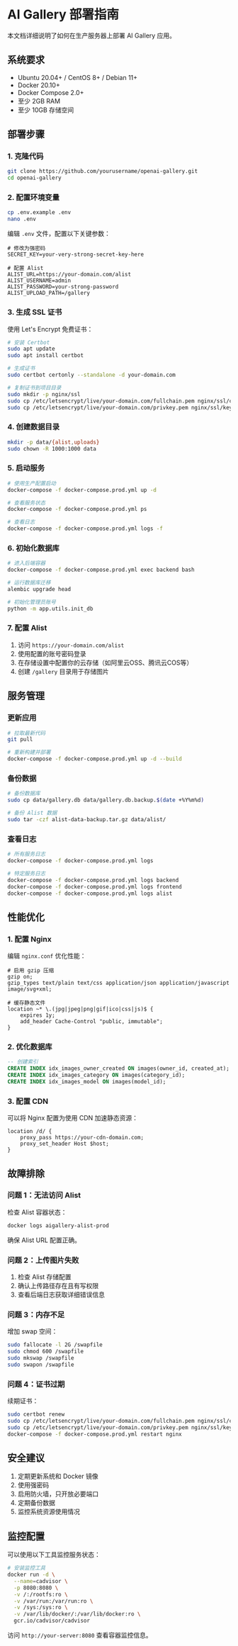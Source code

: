 # AI Gallery 部署指南

本文档详细说明了如何在生产服务器上部署 AI Gallery 应用。

## 系统要求

- Ubuntu 20.04+ / CentOS 8+ / Debian 11+
- Docker 20.10+
- Docker Compose 2.0+
- 至少 2GB RAM
- 至少 10GB 存储空间

## 部署步骤

### 1. 克隆代码

```bash
git clone https://github.com/yourusername/openai-gallery.git
cd openai-gallery
```

### 2. 配置环境变量

```bash
cp .env.example .env
nano .env
```

编辑 `.env` 文件，配置以下关键参数：

```env
# 修改为强密码
SECRET_KEY=your-very-strong-secret-key-here

# 配置 Alist
ALIST_URL=https://your-domain.com/alist
ALIST_USERNAME=admin
ALIST_PASSWORD=your-strong-password
ALIST_UPLOAD_PATH=/gallery
```

### 3. 生成 SSL 证书

使用 Let's Encrypt 免费证书：

```bash
# 安装 Certbot
sudo apt update
sudo apt install certbot

# 生成证书
sudo certbot certonly --standalone -d your-domain.com

# 复制证书到项目目录
sudo mkdir -p nginx/ssl
sudo cp /etc/letsencrypt/live/your-domain.com/fullchain.pem nginx/ssl/cert.pem
sudo cp /etc/letsencrypt/live/your-domain.com/privkey.pem nginx/ssl/key.pem
```

### 4. 创建数据目录

```bash
mkdir -p data/{alist,uploads}
sudo chown -R 1000:1000 data
```

### 5. 启动服务

```bash
# 使用生产配置启动
docker-compose -f docker-compose.prod.yml up -d

# 查看服务状态
docker-compose -f docker-compose.prod.yml ps

# 查看日志
docker-compose -f docker-compose.prod.yml logs -f
```

### 6. 初始化数据库

```bash
# 进入后端容器
docker-compose -f docker-compose.prod.yml exec backend bash

# 运行数据库迁移
alembic upgrade head

# 初始化管理员账号
python -m app.utils.init_db
```

### 7. 配置 Alist

1. 访问 `https://your-domain.com/alist`
2. 使用配置的账号密码登录
3. 在存储设置中配置你的云存储（如阿里云OSS、腾讯云COS等）
4. 创建 `/gallery` 目录用于存储图片

## 服务管理

### 更新应用

```bash
# 拉取最新代码
git pull

# 重新构建并部署
docker-compose -f docker-compose.prod.yml up -d --build
```

### 备份数据

```bash
# 备份数据库
sudo cp data/gallery.db data/gallery.db.backup.$(date +%Y%m%d)

# 备份 Alist 数据
sudo tar -czf alist-data-backup.tar.gz data/alist/
```

### 查看日志

```bash
# 所有服务日志
docker-compose -f docker-compose.prod.yml logs

# 特定服务日志
docker-compose -f docker-compose.prod.yml logs backend
docker-compose -f docker-compose.prod.yml logs frontend
docker-compose -f docker-compose.prod.yml logs alist
```

## 性能优化

### 1. 配置 Nginx

编辑 `nginx.conf` 优化性能：

```nginx
# 启用 gzip 压缩
gzip on;
gzip_types text/plain text/css application/json application/javascript image/svg+xml;

# 缓存静态文件
location ~* \.(jpg|jpeg|png|gif|ico|css|js)$ {
    expires 1y;
    add_header Cache-Control "public, immutable";
}
```

### 2. 优化数据库

```sql
-- 创建索引
CREATE INDEX idx_images_owner_created ON images(owner_id, created_at);
CREATE INDEX idx_images_category ON images(category_id);
CREATE INDEX idx_images_model ON images(model_id);
```

### 3. 配置 CDN

可以将 Nginx 配置为使用 CDN 加速静态资源：

```nginx
location /d/ {
    proxy_pass https://your-cdn-domain.com;
    proxy_set_header Host $host;
}
```

## 故障排除

### 问题 1：无法访问 Alist

检查 Alist 容器状态：

```bash
docker logs aigallery-alist-prod
```

确保 Alist URL 配置正确。

### 问题 2：上传图片失败

1. 检查 Alist 存储配置
2. 确认上传路径存在且有写权限
3. 查看后端日志获取详细错误信息

### 问题 3：内存不足

增加 swap 空间：

```bash
sudo fallocate -l 2G /swapfile
sudo chmod 600 /swapfile
sudo mkswap /swapfile
sudo swapon /swapfile
```

### 问题 4：证书过期

续期证书：

```bash
sudo certbot renew
sudo cp /etc/letsencrypt/live/your-domain.com/fullchain.pem nginx/ssl/cert.pem
sudo cp /etc/letsencrypt/live/your-domain.com/privkey.pem nginx/ssl/key.pem
docker-compose -f docker-compose.prod.yml restart nginx
```

## 安全建议

1. 定期更新系统和 Docker 镜像
2. 使用强密码
3. 启用防火墙，只开放必要端口
4. 定期备份数据
5. 监控系统资源使用情况

## 监控配置

可以使用以下工具监控服务状态：

```bash
# 安装监控工具
docker run -d \
  --name=cadvisor \
  -p 8080:8080 \
  -v /:/rootfs:ro \
  -v /var/run:/var/run:ro \
  -v /sys:/sys:ro \
  -v /var/lib/docker/:/var/lib/docker:ro \
  gcr.io/cadvisor/cadvisor
```

访问 `http://your-server:8080` 查看容器监控信息。